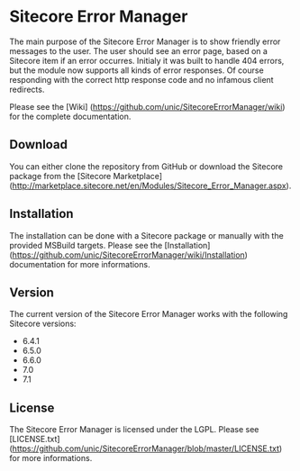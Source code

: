 # Sitecore Error Manager
The main purpose of the Sitecore Error Manager is to show friendly error messages to the user. The user should see an error page, based on a Sitecore item if an error occurres. Initialy it was built to handle 404 errors, but the module now supports all kinds of error responses. Of course responding with the correct http response code and no infamous client redirects.

Please see the [Wiki] (https://github.com/unic/SitecoreErrorManager/wiki) for the complete documentation.

## Download
You can either clone the repository from GitHub or download the Sitecore package from the [Sitecore Marketplace] (http://marketplace.sitecore.net/en/Modules/Sitecore_Error_Manager.aspx).

## Installation
The installation can be done with a Sitecore package or manually with the provided MSBuild targets. Please see the [Installation] (https://github.com/unic/SitecoreErrorManager/wiki/Installation) documentation for more informations.

## Version
The current version of the Sitecore Error Manager works with the following Sitecore versions:
- 6.4.1
- 6.5.0
- 6.6.0
- 7.0
- 7.1

## License
The Sitecore Error Manager is licensed under the LGPL. Please see [LICENSE.txt] (https://github.com/unic/SitecoreErrorManager/blob/master/LICENSE.txt) for more informations.
